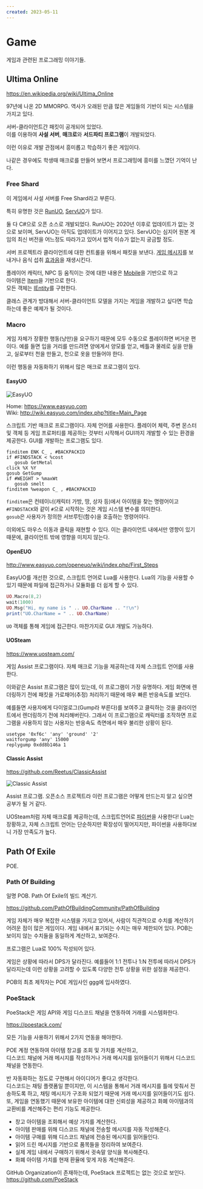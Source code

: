```yaml
---
created: 2023-05-11
---
```

# Game

게임과 관련된 프로그래밍 이야기들.

## Ultima Online

https://en.wikipedia.org/wiki/Ultima_Online

97년에 나온 2D MMORPG. 역사가 오래된 만큼 많은 게임들의 기반이 되는 시스템을 가지고 있다.

서버-클라이언트간 패킷이 공개되어 있었다.\
이를 이용하여 **사설 서버**, **매크로**와 **서드파티 프로그램**이 개발되었다.

이런 이유로 개발 관점에서 흥미롭고 학습하기 좋은 게임이다.

나같은 경우에도 학생때 매크로를 만들어 보면서 프로그래밍에 흥미를 느꼈던 기억이 난다.

### Free Shard

이 게임에서 사설 서버를 Free Shard라고 부른다.

특히 유명한 것은 [RunUO](https://github.com/runuo/runuo), [ServUO](https://github.com/ServUO/ServUO)가 있다.

둘 다 C#으로 오픈 소스로 개발되었다. RunUO는 2020년 이후로 업데이트가 없는 것으로 보이며, ServUO는 아직도 업데이트가 이어지고 있다.
ServUO는 심지어 원본 게임의 최신 버전을 어느정도 따라가고 있어서 법적 이슈가 없는지 궁금할 정도.

서버 프로젝트라 클라이언트에 대한 컨트롤을 위해서 패킷을 보낸다.
[게임 메시지](https://github.com/ServUO/ServUO/blob/8b75a7bbf5984585804c771078e5ba8427d2a5c5/Scripts/Items/Equipment/Weapons/ShepherdsCrook.cs#L48)를 보내거나
음식 섭취 [효과음](https://github.com/ServUO/ServUO/blob/8b75a7bbf5984585804c771078e5ba8427d2a5c5/Scripts/Items/Consumables/Food.cs#L152)을 재생시킨다.

플레이어 캐릭터, NPC 등 움직이는 것에 대한 내용은 [Mobile](https://github.com/ServUO/ServUO/blob/master/Server/Mobile.cs)을 기반으로 하고\
아이템은 [Item](https://github.com/ServUO/ServUO/blob/master/Server/Item.cs#L666)을 기반으로 한다.\
모든 객체는 [IEntity](https://github.com/ServUO/ServUO/blob/master/Server/IEntity.cs#L7)를 구현한다.

클래스 관계가 방대해서 서버-클라이언트 모델을 가지는 게임을 개발하고 싶다면 학습하는데 좋은 예제가 될 것이다.

### Macro

게임 자체가 장황한 행동(낭만)을 요구하기 때문에 모두 수동으로 플레이하면 버거운 편이다.
예를 들면 입을 거리를 만드려면 양에게서 양모를 얻고, 베틀과 물레로 실을 만들고, 실로부터 천을 만들고, 천으로 옷을 만들어야 한다.

이런 행동을 자동화하기 위해서 많은 매크로 프로그램이 있다.

#### EasyUO

![EasyUO](https://pangaea.myramidnight.com/wiki/images/thumb/b/bb/Easyuo.png/300px-Easyuo.png)

Home: https://www.easyuo.com \
Wiki: http://wiki.easyuo.com/index.php?title=Main_Page

스크립트 기반 매크로 프로그램이다. 자체 언어를 사용한다.
플레이어 체력, 주변 몬스터 및 객체 등 게임 프로퍼티를 제공하는 것부터 시작해서 GUI까지 개발할 수 있는 환경을 제공한다.
GUI를 개발하는 프로그램도 있다.

```easyuo
finditem ENK C_ , #BACKPACKID
if #FINDSTACK < %cost
   gosub GetMetal
click %X %Y
gosub GetGump
if #WEIGHT > %maxWt
   gosub smelt
finditem %weapon C_ , #BACKPACKID
```

`finditem`은 컨테이너(캐릭터 가방, 땅, 상자 등)에서 아이템을 찾는 명령어이고\
`#FINDSTACK`와 같이 `#`으로 시작하는 것은 게임 시스템 변수를 의미한다.\
`gosub`은 사용자가 정의한 서브루틴(함수)을 호출하는 명령어이다.

이외에도 마우스 이동과 클릭을 재현할 수 있다.
이는 클라이언트 내에서만 영향이 있기 때문에, 클라이언트 밖에 영향을 미치지 않는다.

#### OpenEUO

http://www.easyuo.com/openeuo/wiki/index.php/First_Steps

EasyUO를 개선한 것으로, 스크립트 언어로 Lua를 사용한다.
Lua의 기능을 사용할 수 있기 때문에 파일에 접근하거나 모듈화를 더 쉽게 할 수 있다.

```lua
UO.Macro(8,2)
wait(1000)
UO.Msg("Hi, my name is " .. UO.CharName .. "!\n")
print("UO.CharName = " .. UO.CharName)
```

`UO` 객체를 통해 게임에 접근한다.
마찬가지로 GUI 개발도 가능하다.

#### UOSteam

https://www.uosteam.com/

게임 Assist 프로그램이다. 자체 매크로 기능을 제공하는데 자체 스크립트 언어를 사용한다.

이와같은 Assist 프로그램은 많이 있는데, 이 프로그램이 가장 유명하다.
게임 화면에 렌더링하기 전에 패킷을 가로채어(추정) 처리하기 때문에 매우 빠른 반응속도를 보인다.

예를들면 사용자에게 다이얼로그(Gump라 부른다)를 보여주고 클릭하는 것을 클라이언트에서 렌더링하기 전에 처리해버린다.
그래서 이 프로그램으로 캐릭터를 조작하면 프로그램을 사용하지 않는 사용자는 반응속도 측면에서 매우 불리한 상황이 된다.

```uos
usetype '0xf6c' 'any' 'ground' '2'
waitforgump 'any' 15000
replygump 0xdd8b146a 1
```

#### Classic Assist

https://github.com/Reetus/ClassicAssist

![Classic Assist](https://user-images.githubusercontent.com/6239195/73602827-d51b7e00-45b4-11ea-96c4-64bef454e36f.png)

Assist 프로그램. 오픈소스 프로젝트라 이런 프로그램은 어떻게 만드는지 알고 싶으면 공부가 될 거 같다.

UOSteam처럼 자체 매크로를 제공하는데, 스크립트언어로 [파이썬](./python.md)을 사용한다!
Lua는 장황하고, 자체 스크립트 언어는 단순하지만 확장성이 떨어지지만, 파이썬을 사용하다보니 가장 만족도가 높다.

## Path Of Exile

POE.

### Path Of Building

일명 POB. Path Of Exile의 빌드 계산기.

https://github.com/PathOfBuildingCommunity/PathOfBuilding

게임 자체가 매우 복잡한 시스템을 가지고 있어서, 사람이 직관적으로 수치를 계산하기 어려운 점이 많은 게임이다.
게임 내에서 표기되는 수치는 매우 제한되어 있다. POB는 보이지 않는 수치들을 동일하게 계산하고, 보여준다.

프로그램은 Lua로 100% 작성되어 있다.

게임은 상황에 따라서 DPS가 달라진다. 예를들어 1:1 전투나 1:N 전투에 따라서 DPS가 달라지는데 이런 상황을 고려할 수 있도록 다양한 전투 상황을 위한 설정을 제공한다.

POB의 최초 제작자는 POE 게임사인 ggg에 입사하였다.

### PoeStack

PoeStack은 게임 API와 게임 디스코드 채널을 연동하여 거래를 시스템화한다.

https://poestack.com/

모든 기능을 사용하기 위해서 2가지 연동을 해야한다.

POE 계정 연동하여 아이템 창고를 조회 및 가치를 계산하고,\
디스코드 채널에 거래 메시지를 작성하거나 거래 메시지를 읽어들이기 위해서 디스코드 채널을 연동한다.

반 자동화하는 정도로 구현해서 아이디어가 좋다고 생각한다.\
디스코드는 채팅 플랫폼일 뿐이지만, 이 시스템을 통해서 거래 메시지를 틀에 맞춰서 전송하도록 하고, 채팅 메시지가 구조화 되었기 때문에 거래 메시지를 읽어들이기도 쉽다.
또, 게임을 연동했기 때문에 보유한 아이템에 대한 신뢰성을 제공하고 화폐 아이템과의 교환비를 계산해주는 편리 기능도 제공한다.

- 창고 아이템을 조회해서 예상 가치를 계산한다.
- 아이템 판매를 위해 디스코드 채널에 전송할 메시지를 자동 작성해준다.
- 아이템 구매를 위해 디스코드 채널에 전송된 메시지를 읽어들인다.
- 읽어 드린 메시지를 기반으로 품목들을 정리하여 보여준다.
- 실제 게임 내에서 구매하기 위해서 귓속말 양식을 복사해준다.
- 화폐 아이템 가치를 현재 환율에 맞게 자동 계산해준다.

GitHub Organization이 존재하는데, PoeStack 프로젝트는 없는 것으로 보인다.\
https://github.com/PoeStack
